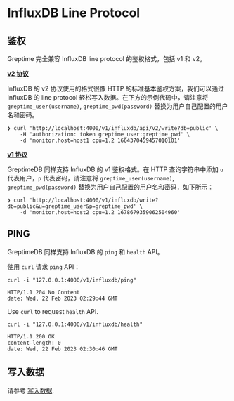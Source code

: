 # InfluxDB Line Protocol

## 鉴权

Greptime 完全兼容 InfluxDB line protocol 的鉴权格式，包括 v1 和 v2。

**[v2 协议](https://docs.influxdata.com/influxdb/v1.8/tools/api/?t=Auth+Enabled#apiv2query-http-endpoint)**

InfluxDB 的 v2 协议使用的格式很像 HTTP 的标准基本鉴权方案，我们可以通过 InfluxDB 的 line protocol 轻松写入数据。在下方的示例代码中，请注意将 `greptime_user(username)`, `greptime_pwd(password)` 替换为用户自己配置的用户名和密码。

```shell
❯ curl 'http://localhost:4000/v1/influxdb/api/v2/write?db=public' \
    -H 'authorization: token greptime_user:greptime_pwd' \
    -d 'monitor,host=host1 cpu=1.2 1664370459457010101'
```

**[v1 协议](https://docs.influxdata.com/influxdb/v1.8/tools/api/?t=Auth+Enabled#query-string-parameters-1)**

GreptimeDB 同样支持 InfluxDB 的 v1 鉴权格式。在 HTTP 查询字符串中添加 `u` 代表用户，`p` 代表密码，请注意将 `greptime_user(username)`, `greptime_pwd(password)` 替换为用户自己配置的用户名和密码，如下所示：

```shell
❯ curl 'http://localhost:4000/v1/influxdb/write?db=public&u=greptime_user&p=greptime_pwd' \
    -d 'monitor,host=host2 cpu=1.2 1678679359062504960'
```

## PING

GreptimeDB 同样支持 InfluxDB 的 `ping` 和 `health` API。

使用 `curl` 请求 `ping` API：

```shell
curl -i "127.0.0.1:4000/v1/influxdb/ping"
```

```shell
HTTP/1.1 204 No Content
date: Wed, 22 Feb 2023 02:29:44 GMT
```

Use `curl` to request `health` API.

```shell
curl -i "127.0.0.1:4000/v1/influxdb/health"
```

```shell
HTTP/1.1 200 OK
content-length: 0
date: Wed, 22 Feb 2023 02:30:46 GMT
```

## 写入数据

请参考 [写入数据](../write-data/influxdb-line.md).
